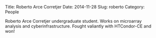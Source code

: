 Title: Roberto Arce Corretjer
Date: 2014-11-28
Slug: roberto
Category: People

Roberto Arce Corretjer undergraduate student. Works on microarray
analysis and cyberinfrastructure. Fought valiantly with HTCondor-CE
and won!
